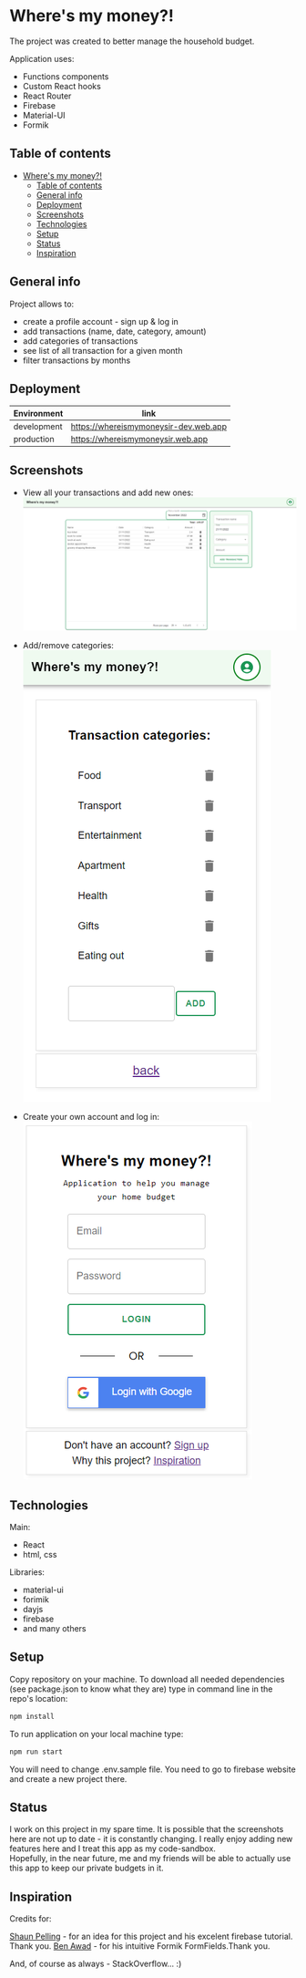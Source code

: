 # Where's my money?!

The project was created to better manage the household budget.

Application uses:
* Functions components
* Custom React hooks
* React Router
* Firebase
* Material-UI
* Formik

## Table of contents
- [Where's my money?!](#wheres-my-money)
  - [Table of contents](#table-of-contents)
  - [General info](#general-info)
  - [Deployment](#deployment)
  - [Screenshots](#screenshots)
  - [Technologies](#technologies)
  - [Setup](#setup)
  - [Status](#status)
  - [Inspiration](#inspiration)

## General info
Project allows to:
* create a profile account - sign up  & log in 
* add transactions (name, date, category, amount)
* add categories of transactions
* see list of all transaction for a given month
* filter transactions by months

## Deployment
| Environment | link |
|---|---|
| development | https://whereismymoneysir-dev.web.app |
| production | https://whereismymoneysir.web.app |

## Screenshots

- View all your transactions and add new ones: \
![App 1 Screenshot](./Screenshot1.png)

- Add/remove categories: \
![App 2 Screenshot](./Screenshot2.png)

- Create your own account and log in: \
![App 3 Screenshot](./Screenshot3.png)

## Technologies
Main:
* React
* html, css

Libraries:
* material-ui
* forimik
* dayjs
* firebase
* and many others

## Setup
Copy repository on your machine. To download all needed dependencies (see package.json to know what they are) type in command line in the repo's location:
```bash
npm install
```
To run application on your local machine type: 
```bash
npm run start
```
You will need to change .env.sample file. You need to go to firebase website and create a new project there.

## Status
I work on this project in my spare time. It is possible that the screenshots here are not up to date - it is constantly changing. I really enjoy adding new features here and I treat this app as my code-sandbox. \
Hopefully, in the near future, me and my friends will be able to actually use this app to keep our private budgets in it.

## Inspiration
Credits for:

[Shaun Pelling](https://github.com/iamshaunjp) - for an idea for this project and his excelent firebase tutorial. Thank you.
[Ben Awad](https://github.com/benawad) - for his intuitive Formik FormFields.Thank you.

And, of course as always - StackOverflow... :)

